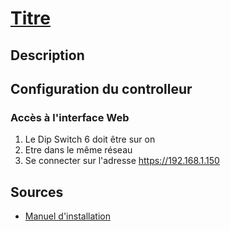 # [Titre](readme.md)

## Description

## Configuration du controlleur

### Accès à l'interface Web

1. Le Dip Switch 6 doit être sur on
2. Etre dans le même réseau
3. Se connecter sur l'adresse <https://192.168.1.150>

## Sources

* [Manuel d'installation](https://jmacfiles.s3.amazonaws.com/NX4S1.pdf)
